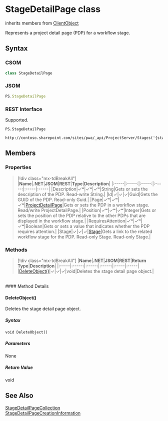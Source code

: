 [comment]: # (Name:StageDetailPage)
[comment]: # (Name:Microsoft.ProjectServer.StageDetailPage)
[comment]: # (Type:class)
[comment]: # (Status:Verified)

# <a name="name"></a>StageDetailPage class

inherits members from [ClientObject](https://msdn.microsoft.com/en-us/library/microsoft.sharepoint.client.clientobject.aspx)<br/>

<a name="description"></a>Represents a project detail page (PDP) for a workflow stage.

## <a name="syntax"></a>Syntax

### CSOM

```cs
class StageDetailPage 
```
### JSOM

```javascript
PS.StageDetailPage
```
### REST Interface

Supported.

```
PS.StageDetailPage

http://contoso.sharepoint.com/sites/pwa/_api/ProjectServer/Stages('{stageid}')/ProjectDetailPages('{pageid}')
```

## <a name="members"></a>Members

### <a name="properties"></a>Properties
> [!div class="mx-tdBreakAll"]
|**Name**|**.NET**|**JSOM**|**REST**|**Type**|**Description**|
|:-----|:-----:|:-----:|:-----:|:-----|:-----|
|<a name="Description"></a>Description|&#x2713;&#x02B7;|&#x2713;&#x02B7;|&#x2713;&#x02B7;|String|Gets or sets the description of the PDP. Read-write String.|
|<a name="Id"></a>Id|&#x2713;|&#x2713;|&#x2713;|Guid|Gets the GUID of the PDP. Read-only Guid.|
|<a name="Page"></a>Page|&#x2713;&#x02B7;|&#x2713;&#x02B7;|&#x2713;&#x02B7;|[ProjectDetailPage](ProjectDetailPage.md)|Gets or sets the PDP in a workflow stage. Read/write ProjectDetailPage.|
|<a name="Position"></a>Position|&#x2713;&#x02B7;|&#x2713;&#x02B7;|&#x2713;&#x02B7;|Integer|Gets or sets the position of the PDP relative to the other PDPs that are displayed in the workflow stage.|
|<a name="RequiresAttention"></a>RequiresAttention|&#x2713;&#x02B7;|&#x2713;&#x02B7;|&#x2713;&#x02B7;|Boolean|Gets or sets a value that indicates whether the PDP requires attention.|
|<a name="Stage"></a>Stage|&#x2713;|&#x2713;|&#x2713;|[Stage](Stage.md)|Gets a link to the related workflow stage for the PDP. Read-only Stage. Read-only Stage.|

### <a name="methods"></a>Methods
> [!div class="mx-tdBreakAll"]
|**Name**|**.NET**|**JSOM**|**REST**|**Return Type**|**Description**|
|:-----|:-----:|:-----:|:-----:|:-----|:-----|
|[DeleteObject()](#DeleteObject__)|&#x2713;|&#x2713;|&#x2713;|void|Deletes the stage detail page object.|

<br/>
#### Method Details

#### <a name="DeleteObject__"></a>DeleteObject()
 
Deletes the stage detail page object.

##### Syntax

```
void DeleteObject()
```

##### Parameters

None

##### Return Value

void

## <a name="seeAlso"></a>See Also

[StageDetailPageCollection](StageDetailPageCollection.md)<br/>
[StageDetailPageCreationInformation](StageDetailPageCreationInformation.md)<br/>
